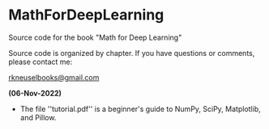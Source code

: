 # MathForDeepLearning
Source code for the book "Math for Deep Learning"

Source code is organized by chapter.  If you have questions
or comments, please contact me:

rkneuselbooks@gmail.com

**(06-Nov-2022)**
- The file ''tutorial.pdf'' is a beginner's guide to NumPy, SciPy, Matplotlib, and Pillow.

